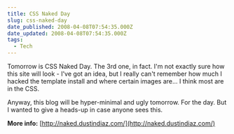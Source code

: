 ```yaml
---
title: CSS Naked Day
slug: css-naked-day
date_published: 2008-04-08T07:54:35.000Z
date_updated: 2008-04-08T07:54:35.000Z
tags:
  - Tech
---
```


Tomorrow is CSS Naked Day. The 3rd one, in fact. I'm not exactly sure how this site will look - I've got an idea, but I really can't remember how much I hacked the template install and where certain images are... I think most are in the CSS.

Anyway, this blog will be hyper-minimal and ugly tomorrow. For the day. But I wanted to give a heads-up in case anyone sees this.

**More info:**
[http://naked.dustindiaz.com/](http://naked.dustindiaz.com/)
